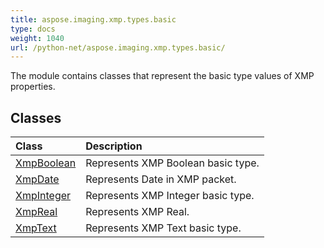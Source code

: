 ```yaml
---
title: aspose.imaging.xmp.types.basic
type: docs
weight: 1040
url: /python-net/aspose.imaging.xmp.types.basic/
---
```



The module contains classes that represent the basic type values of XMP properties.

## **Classes**
|**Class**|**Description**|
| :- | :- |
|[XmpBoolean](/imaging/python-net/aspose.imaging.xmp.types.basic/xmpboolean/)|Represents XMP Boolean basic type.|
|[XmpDate](/imaging/python-net/aspose.imaging.xmp.types.basic/xmpdate/)|Represents Date in XMP packet.|
|[XmpInteger](/imaging/python-net/aspose.imaging.xmp.types.basic/xmpinteger/)|Represents XMP Integer basic type.|
|[XmpReal](/imaging/python-net/aspose.imaging.xmp.types.basic/xmpreal/)|Represents XMP Real.|
|[XmpText](/imaging/python-net/aspose.imaging.xmp.types.basic/xmptext/)|Represents XMP Text basic type.|
